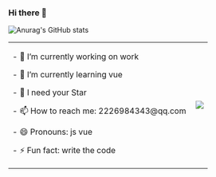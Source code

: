 


### Hi there 👋

<!--
**pegasus-1998/pegasus-1998** is a ✨ _special_ ✨ repository because its `README.md` (this file) appears on your GitHub profile.

Here are some ideas to get you started:

- 🔭 I’m currently working on ...
- 🌱 I’m currently learning ...
- 👯 I’m looking to collaborate on ...
- 🤔 I’m looking for help with ...
- 💬 Ask me about ...
- 📫 How to reach me: ...
- 😄 Pronouns: ...
- ⚡ Fun fact: ...
-->
![Anurag's GitHub stats](https://github-readme-stats.vercel.app/api?username=pegasus-1998&theme=cobalt&show_icons=true)

<table>
  <tr>
    <td>
      <p>- 🔭 I’m currently working on work</p>
      <p>- 🌱 I’m currently learning vue</p>
      <p>- 🤔 I need your Star</p>
      <p>- 📫 How to reach me: 2226984343@qq.com</p>
      <p>- 😄 Pronouns: js vue</p>
      <p>- ⚡ Fun fact: write the code</p>
    </td>
    <td>
      <a href="https://github.com/pegasus-1998/github-readme-stats">
        <img align="right" src="https://github-readme-stats.vercel.app/api/top-langs/?username=pegasus-1998&layout=compact" />
      </a>
    </td>
  </tr>
</table>




